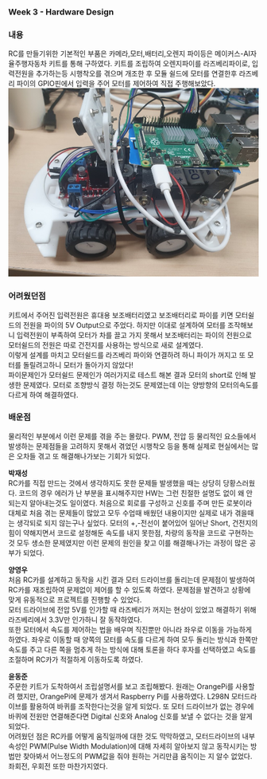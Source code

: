  ### Week 3 - Hardware Design
 ### **내용** 
 RC를 만들기위한 기본적인 부품은 카메라,모터,배터리,오렌지 파이등은 메이커스-AI자율주행자동차 키트를 통해 구하였다. 키트를 조립하여 오렌지파이를 라즈베리파이로, 입력전원을 추가하는등
 시행착오를 겪으며 개조한 후 모듈 쉴드에 모터를 
 연결한후 라즈베리 파이의 GPIO핀에서 입력을 주어 모터를 제어하여 직접 주행해보았다.   
 ![image1](/document/images/image5.jpg)    
 
 ### **어려웠던점**
  키트에서 주어진 입력전원은 휴대용 보조배터리였고 보조배터리로 파이를 키면 모터쉴드의 전원을 파이의 5V Output으로 주었다.
   하지만 이대로 설계하여 모터를 조작해보니 입력전원이 부족하여 모터가 차를 끌고 가지 못해서 보조배터리는 파이의 전원으로
    모터쉴드의 전원은 따로 건전지를 사용하는 방식으로 새로 설계였다.   
    이렇게 설계를 마치고 모터쉴드를 라즈베리 파이와 연결하려 하니 파이가 꺼지고 또 모터를 돌릴려고하니 모터가 돌아가지 않았다!   
    파이문제인가 모터쉴드 문제인가 여러가지로 테스트 해본 결과 모터의 short로 인해 발생한 문제였다.
    모터로 조향방식 결정 하는것도 문제였는데 이는 양방향의 모터의속도를 다르게 하여 해결하였다. 
 
 ### **배운점**  
 물리적인 부분에서 이런 문제를 겪을 주는 몰랐다. PWM, 전압 등 물리적인 요소들에서 발생하는 문제점들을 
 고려하지 못해서 겪었던 시행착오 등을 통해 실제로 현실에서는 많은 오차들 겪고 또 해결해나가보는 기회가 되었다.

 
 **박재성**   
 RC카를 직접 만드는 것에서 생각하지도 못한 문제들 발생했을 때는 상당히 당황스러웠다.
 코드의 경우 에러가 난 부분을 표시해주지만 HW는 그런 친절한 설명도 없이 왜 안되는지 알아내는것도 일이였다.
 처음으로 회로를 구성하고 신호를 주며 만든 로봇이라 대체로 처음 겪는 문제들이 많았고 모두 수업때 배웠던 내용이지만 실제로 내가 겪을때는
 생각되로 되지 않는구나 싶었다. 모터의 +,-전선이 붙어있어 일어난 Short, 건전지의 힘이 약해지면서 코드로 설정해둔 속도를 내지 못한점,
 차량의 동작을 코드로 구현하는것 모두 생소한 문제였지만 이런 문제의 원인을 찾고 이를 해결해나가는 과정이 많은 공부가 되었다. 
 
 **양영우**   
 처음 RC카를 설계하고 동작을 시킨 결과 모터 드라이브를 돌리는데 문제점이 발생하여 RC카를 재조립하여 문제없이 제어를 할 수 있도록 하였다.
 문제점을 발견하고 상황에 맞게 유동적으로 프로젝트를 진행할 수 있었다.   
 모터 드라이브에 전압 5V를 인가할 때 라즈베리가 꺼지는 현상이 있었고 해결하기 위해 라즈베리에서 3.3V만 인가하니 잘 동작하였다.   
 또한 모터에서 속도를 제어하는 법을 배우며 직진뿐만 아니라 좌우로 이동을 가능하게 하였다.
 좌우로 이동할 때 양쪽의 모터를 속도를 다르게 하여 모두 돌리는 방식과 한쪽만 속도를 주고 다른 쪽을 멈추게 하는 방식에 대해 토론을 하다 후자를 선택하였고
 속도를 조절하며 RC카가 적절하게 이동하도록 하였다.
 
 **윤동준**   
 주문한 키트가 도착하여서 조립설명서를 보고 조립해봤다. 원래는 OrangePi를 사용할려 했지만, OrangePi에 문제가 생겨서 Raspberry Pi를 사용하였다. 
 L298N 모터드라이브를 활용하여 바퀴를 조작한다는것을 알게 되었다. 
 또 모터 드라이브가 없는 경우에 바퀴에 전원만 연결해준다면 Digital 신호와 Analog 신호를 보낼 수 없다는 것을 알게 되었다.
 <br/>어려웠던 점은 RC카를 어떻게 움직일까에 대한 것도 막막하였고, 모터드라이브의 내부 속성인 PWM(Pulse Width Modulation)에 대해 
 자세히 알아보지 않고 동작시키는 방법만 찾아봐서 어느정도의 PWM값을 줘야 원하는 거리만큼 움직이는 지 알수 없었다. 좌회전, 우회전 또한 마찬가지였다. 
